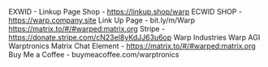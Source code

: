EXWID - Linkup Page Shop - https://linkup.shop/warp
ECWID SHOP - https://warp.company.site
Link Up Page - bit.ly/m/Warp
https://matrix.to/#/#warped:matrix.org
Stripe - https://donate.stripe.com/cN23el8yKdJJ63u6op
Warp Industries 
Warp AGI 
Warptronics
Matrix Chat Element - https://matrix.to/#/#warped:matrix.org
Buy Me a Coffee - buymeacoffee.com/warptronics
